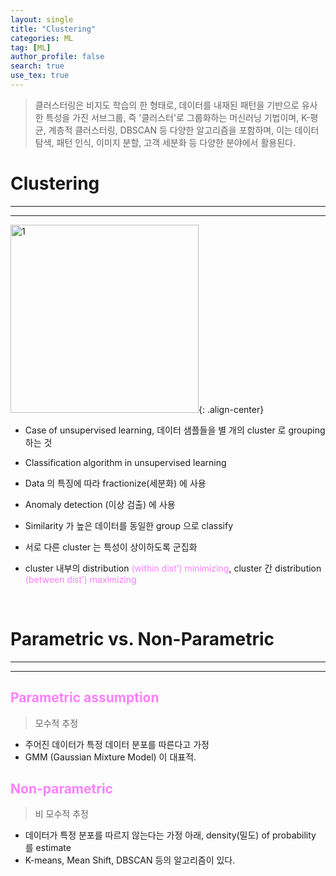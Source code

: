 ```yaml
---
layout: single
title: "Clustering"
categories: ML
tag: [ML]
author_profile: false
search: true
use_tex: true
---
```


> 클러스터링은 비지도 학습의 한 형태로, 데이터를 내재된 패턴을 기반으로 유사한 특성을 가진 서브그룹, 즉 '클러스터'로 그룹화하는 머신러닝 기법이며, K-평균, 계층적 클러스터링, DBSCAN 등 다양한 알고리즘을 포함하며, 
> 이는 데이터 탐색, 패턴 인식, 이미지 분할, 고객 세분화 등 다양한 분야에서 활용된다.


# Clustering

---

---

<img width="301" alt="1" src="https://github.com/woo-kyu/woo-kyu.github.io/assets/102133610/b3bf3733-a4ac-4637-89b7-be19a5d36fcd">{: .align-center}


- Case of unsupervised learning, 데이터 샘플들을 별 개의 cluster 로 grouping 하는 것

- Classification algorithm in unsupervised learning

- Data 의 특징에 따라 fractionize(세분화) 에 사용

- Anomaly detection (이상 검출) 에 사용

- Similarity 가 높은 데이터를 동일한 group 으로 classify

- 서로 다른 cluster 는 특성이 상이하도록 군집화

- cluster 내부의 distribution <span style='color:#ff7fff'>(within dist’) minimizing</span>, cluster 간 distribution <span style='color:#ff7fff'>(between dist’) maximizing</span>

<br>


# Parametric vs. Non-Parametric

---

---

## <span style='color:#ff7fff'>Parametric assumption</span>

> 모수적 추정


- 주어진 데이터가 특정 데이터 분포를 따른다고 가정
- GMM (Gaussian Mixture Model) 이 대표적.

## <span style='color:#ff7fff'>Non-parametric</span>

> 비 모수적 추정


- 데이터가 특정 분포를 따르지 않는다는 가정 아래, density(밀도) of probability 를 estimate
- K-means, Mean Shift, DBSCAN 등의 알고리즘이 있다.